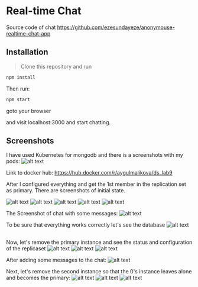 # Real-time Chat

Source code of chat https://github.com/ezesundayeze/anonymouse-realtime-chat-app


## Installation

> Clone this repository and run

```bash
npm install

```

Then run:

```bash
npm start
```

goto your browser

and visit localhost:3000 and start chatting.

## Screenshots

I have used Kubernetes for mongodb and there is a screenshots with my pods:
![alt text](https://github.com/AygulMalikova/online-chat/blob/master/screenshots/pods.png "Kubernetes pods")

Link to docker hub: https://hub.docker.com/r/aygulmalikova/ds_lab9

After I configured everything and get the 1st member in the replication set as primary. There are screenshots of initial state.
 
![alt text](https://github.com/AygulMalikova/online-chat/blob/master/screenshots/1.1.png "Mongodb")
![alt text](https://github.com/AygulMalikova/online-chat/blob/master/screenshots/1.2.png "Mongodb")
![alt text](https://github.com/AygulMalikova/online-chat/blob/master/screenshots/1.3.png "Mongodb")
![alt text](https://github.com/AygulMalikova/online-chat/blob/master/screenshots/1.4.png "Mongodb")
![alt text](https://github.com/AygulMalikova/online-chat/blob/master/screenshots/1.5.png "Mongodb")

The Screenshot of chat with some messages:
![alt text](https://github.com/AygulMalikova/online-chat/blob/master/screenshots/1.chat.png "Mongodb")

To be sure that everything works correctly let's see the database
![alt text](https://github.com/AygulMalikova/online-chat/blob/master/screenshots/1.db.png "Mongodb")

##

Now, let's remove the primary instance and see the status and configuration of the replicaset
![alt text](https://github.com/AygulMalikova/online-chat/blob/master/screenshots/2.1.png "Mongodb")
![alt text](https://github.com/AygulMalikova/online-chat/blob/master/screenshots/2.2.png "Mongodb")
![alt text](https://github.com/AygulMalikova/online-chat/blob/master/screenshots/2.3.png "Mongodb")

After adding some messages to the chat:
![alt text](https://github.com/AygulMalikova/online-chat/blob/master/screenshots/2.chat.png "Mongodb")

Next, let's remove the second instance so that the 0's instance leaves alone and becomes the primary:
![alt text](https://github.com/AygulMalikova/online-chat/blob/master/screenshots/3.1.png "Mongodb")
![alt text](https://github.com/AygulMalikova/online-chat/blob/master/screenshots/3.2.png "Mongodb")
![alt text](https://github.com/AygulMalikova/online-chat/blob/master/screenshots/3.chat.png "Mongodb")




